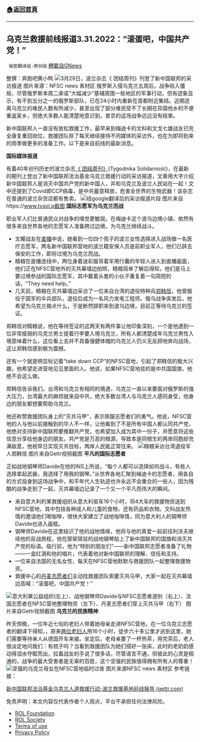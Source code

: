 ###  [:house:返回首頁](https://github.com/ourhimalayas/txt)
---


## 乌克兰救援前线报道3.31.2022：“滚蛋吧，中国共产党！”
` 秘密翻译组-原创组` [轉載自GNews](https://gnews.org/zh-hans/2262562/)

整撰：奔跑吧黄小鸭
![](https://assets.gnews.org/wp-content/uploads/2022/03/image0-117.jpg)3月29日，波兰杂志《 团结周刊》刊登了新中国联邦的采访报道 图片来源：NFSC news 素材区
俄罗斯入侵乌克兰五周后，战争陷入僵局，尽管俄罗斯本周二承诺”大幅减少”基辅周围一些地区的军事行动，但有迹象显示，有不到五分之一的俄罗斯部队，已在24小时内重新在首都附近集结。近期逃离乌克兰的难民人数有所减少，甚至出现了部分难民受不了长期在异国他乡的不便重返家乡，但绝大多数人能清楚地意识到，普京的这场战争远远没有结束。

新中国联邦人一直没有放松救援工作，最早来到梅迪卡的文科和文戈七雄战友已完全康复重回岗位，救援团队除了每天继续接待不同媒体的采访外，也在为即将到来的雨季做更多的准备工作。以下是来自前线的最新消息。

**国际媒体报道**

有着40年创刊历史的波兰杂志[《 团结周刊》](https://www.tysol.pl/a81350-najnowszy-numer-tygodnika-solidarnosc-kosciol-pomaga-panstwo-sie-sprawdza)(Tygodnika Solidarność)，在最新的期刊上登出了新中国联邦法治基金乌克兰救援行动的采访报道，文章用大字介绍新中国联邦人是消灭中国共产党的新中国人，并和乌克兰及波兰人民站在一起！文中还提到了Covid即CCP病毒，是中共蓄意释放，危害全世界的生物武器！该杂志在普通的波兰杂货店都有售卖。
![](https://assets.gnews.org/wp-content/uploads/2022/03/3-167.jpg)经google翻译后的采访报道片段 图片来自https://www.tysol.p截图
**国际志愿军为乌克兰而战**

职业军人们比普通民众对战争的嗅觉更敏锐。在梅迪卡这个波乌边境小镇，依然有很多来自世界各地的志愿军人准备跨过边境，为乌克兰继续战斗。

- 文耀战友在[直播](https://gettr.com/post/p12qz9d74b2)中说，她看到一位四个孩子的波兰女性选择进入战场做一名医疗志愿军，两名新中国联邦营地的波兰籍安保人员是前职业军人，他们已辞去保安的工作，即将过境为乌克兰而战。
- 精粮在直播连线中，两位身着迷彩服背着军用行囊的年轻人进入到直播画面，他们正在NFSC营地外的灭共幕墙边拍照，精粮简单了解后得知，他们是马上要过境参战的国际志愿军，其中戴着头套的小伙子重复着一句简短的话，“They need help。”
- 几天前，精粮在灭共幕墙边采访了一位来自台湾的退役特种兵[郑韩信](https://gettr.com/streaming/p12odjge381)，他曾服役于国军的伞兵部队，退役后成为一名风力发电工程师。俄乌战争突发后，他希望为乌克兰做点什么，于是断然辞职来到波乌边境，目前正等待乌克兰的签证。


郑韩信对精粮说，他在等待签证的这两天有两件事让他印象深刻，一个是他遇到一位非常瘦弱的乌克兰男士提着行李要入境乌克兰，所有人都清楚成年乌克兰男性入境意味着什么，这位看上去并不具备强健体魄的乌克兰人仍义无反顾地奔向战场，这让郑韩信感到极为震撼。

还有一个就是明显标记着“take down CCP”的NFSC营地，引起了郑韩信的极大兴趣，他希望走进营地见见里面的人。他说，如果NFSC营地挂的是中共国国旗，他绝不会这么做。

郑韩信告诉我们，台湾和乌克兰有相同的境遇，乌克兰一直以来要面对俄罗斯的强大压力，台湾最大的麻烦就来自中共，绝大多数台湾人与乌克兰人感同身受，他身边的朋友都想要帮助乌克兰。

他还称赞救援团队身上的“灭共马甲”，表示佩服志愿者们的勇气。他说，NFSC营地的人与他以前接触到的华人不一样，让他看到了不是所有中国人都认同共产党，他绝对支持新中国联邦要推翻共产党，也希望加入成为其中一份子，并愿意将这些信息分享给他身边的朋友。共产党是万恶的根源，导致本是同根生的两岸同胞却充满敌意，他祝早日实现灭共目标，两岸人民能正常往来。
![](https://assets.gnews.org/wp-content/uploads/2022/03/8-59.jpg)精粮采访台湾退役军人郑韩信 图片来自Gettr视频截图
**平凡的国际志愿者**

正如战地钢琴师Davide在他的INS上所说，“每个人都可以选择如何战斗，有些人选择拿起武器，我选择了用我的钢琴。”从世界各地汇聚到梅迪卡的志愿者，用各自的方式投身到这场战争中，和平年代人生轨迹也许永远不会重合的一些人，因为残酷的战争走到了一起，灭共幕墙边记录了一个又一个平凡而伟大的瞬间。

- 来自意大利的某救援组织从意大利驱车16个小时，将4大车的救援物资送到NFSC营地，其中包括各种成人和儿童的食物，还有药品和衣物。文科战友热情的邀请他们喝咖啡，很快大家建立了战地咖啡情，同为意大利人的钢琴师Davide也进入画框。
- 钢琴师Davide在这里结识了他的战地情缘，他将与他的真爱一起前往利沃夫继续他的反战旅程，他在那架斑驳的战地钢琴贴上了新中国联邦的国旗和消灭共产党的标语。临行前，他为“特别的朋友们”——新中国联邦志愿者准备了礼物——一盒红酒和他的唱片，代表着他对新中国联邦的理解、信任和支持。
- 一位来自法国的无名女性，每天在NFSC营地默默与救援团队一起整理救援物资。
- 救援中心的[丹麦志愿者们](https://gettr.com/post/p12rpdm78bf)主动找救援团队索要灭共马甲，大家一起在灭共幕墙边高喊：“滚蛋吧，中国共产党！”

![](https://assets.gnews.org/wp-content/uploads/2022/03/6-73.jpg)意大利某公益组织(左上）、战地钢琴师Davide与NFSC志愿者道别（右上）、法国志愿者在NFSC营地整理物资（左下）、丹麦志愿者们穿上灭共马甲（右下） 图片来自Gettr视频截图
**乌克兰的民族精神**

昨天傍晚，一位年近七旬的老妇人带着她母亲走进NFSC营地，在一位乌克兰志愿者的翻译下得知，，原来[两位老妇人](https://gettr.com/post/p12scak3544)用16个小时，徒步六十多公里才逃到这里，她们需要等待亲人从德国开车来接。坐定后，老母亲要了一杯热茶，用完茶后，老人很淡定地问我们：有梳子吗？当看到救援团队为她们搭好一张床，此时的老奶奶感动得泪水夺眶而出，拉着战友的手说了很多话，尽管语言不通，但彼此的心灵是相通的，战争的最大受害者是无辜的百姓，这个坚强的民族值得拥有所有人的尊重！
![](https://assets.gnews.org/wp-content/uploads/2022/03/5-83.jpg)坚强的乌克兰母女在NFSC营地临时过夜 图片来源NFSC news 素材区
参考链接：

[新中国联邦法治基金乌克兰人道救援行动-波兰救援基地前线报导 (gettr.com)](https://gettr.com/streaming/p12n5mfe110)

 

免责声明：本文内容仅代表作者个人观点，平台不承担任何法律风险。

- [ROL Foundation](https://rolfoundation.org/)
- [ROL Society](https://rolsociety.org/)
- [Terms of use](https://gnews.org/terms-of-use-3/)
- [Privacy Policy](https://gnews.org/privacy-policy/)
